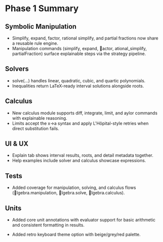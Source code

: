 ﻿# Phase 1 Summary

## Symbolic Manipulation
- Simplify, expand, factor, rational simplify, and partial fractions now share a reusable rule engine.
- Manipulation commands (simplify, expand, actor, ational_simplify, partialFraction) surface explainable steps via the strategy pipeline.

## Solvers
- solve(...) handles linear, quadratic, cubic, and quartic polynomials.
- Inequalities return LaTeX-ready interval solutions alongside roots.

## Calculus
- New calculus module supports diff, integrate, limit, and 	aylor commands with explainable reasoning.
- Limits accept the x->a syntax and apply L'Hôpital-style retries when direct substitution fails.

## UI & UX
- Explain tab shows interval results, roots, and detail metadata together.
- Help examples include solver and calculus showcase expressions.

## Tests
- Added coverage for manipulation, solving, and calculus flows (lgebra.manipulation, lgebra.solve, lgebra.calculus).
## Units
- Added core unit annotations with evaluator support for basic arithmetic and consistent formatting in results.

- Added retro keyboard theme option with beige/grey/red palette.
